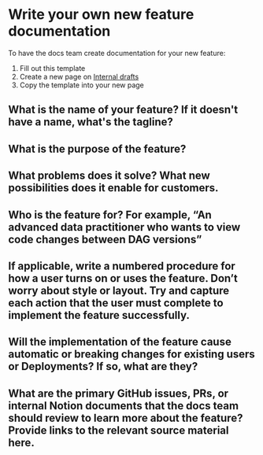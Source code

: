 # Write your own new feature documentation

To have the docs team create documentation for your new feature: 

1. Fill out this template
2. Create a new page on [Internal drafts](https://www.notion.so/astronomerio/Internal-Drafts-e09f6e1e64464f1cb4b3468a549bb45f)
3. Copy the template into your new page 

## What is the name of your feature? If it doesn't have a name, what's the tagline?

## What is the purpose of the feature? 

## What problems does it solve? What new possibilities does it enable for customers.

## Who is the feature for? For example, “An advanced data practitioner who wants to view code changes between DAG versions”

## If applicable, write a numbered procedure for how a user turns on or uses the feature. Don’t worry about style or layout. Try and capture each action that the user must complete to implement the feature successfully. 

## Will the implementation of the feature cause automatic or breaking changes for existing users or Deployments? If so, what are they? 

## What are the primary GitHub issues, PRs, or internal Notion documents that the docs team should review to learn more about the feature? Provide links to the relevant source material here. 

